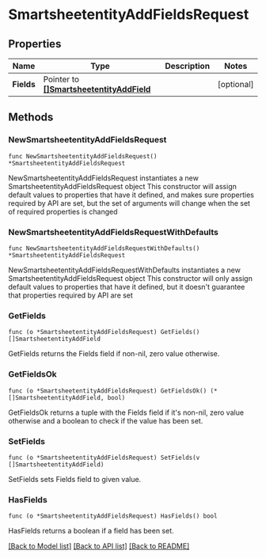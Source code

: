 # SmartsheetentityAddFieldsRequest

## Properties

Name | Type | Description | Notes
------------ | ------------- | ------------- | -------------
**Fields** | Pointer to [**[]SmartsheetentityAddField**](SmartsheetentityAddField.md) |  | [optional] 

## Methods

### NewSmartsheetentityAddFieldsRequest

`func NewSmartsheetentityAddFieldsRequest() *SmartsheetentityAddFieldsRequest`

NewSmartsheetentityAddFieldsRequest instantiates a new SmartsheetentityAddFieldsRequest object
This constructor will assign default values to properties that have it defined,
and makes sure properties required by API are set, but the set of arguments
will change when the set of required properties is changed

### NewSmartsheetentityAddFieldsRequestWithDefaults

`func NewSmartsheetentityAddFieldsRequestWithDefaults() *SmartsheetentityAddFieldsRequest`

NewSmartsheetentityAddFieldsRequestWithDefaults instantiates a new SmartsheetentityAddFieldsRequest object
This constructor will only assign default values to properties that have it defined,
but it doesn't guarantee that properties required by API are set

### GetFields

`func (o *SmartsheetentityAddFieldsRequest) GetFields() []SmartsheetentityAddField`

GetFields returns the Fields field if non-nil, zero value otherwise.

### GetFieldsOk

`func (o *SmartsheetentityAddFieldsRequest) GetFieldsOk() (*[]SmartsheetentityAddField, bool)`

GetFieldsOk returns a tuple with the Fields field if it's non-nil, zero value otherwise
and a boolean to check if the value has been set.

### SetFields

`func (o *SmartsheetentityAddFieldsRequest) SetFields(v []SmartsheetentityAddField)`

SetFields sets Fields field to given value.

### HasFields

`func (o *SmartsheetentityAddFieldsRequest) HasFields() bool`

HasFields returns a boolean if a field has been set.


[[Back to Model list]](../README.md#documentation-for-models) [[Back to API list]](../README.md#documentation-for-api-endpoints) [[Back to README]](../README.md)


